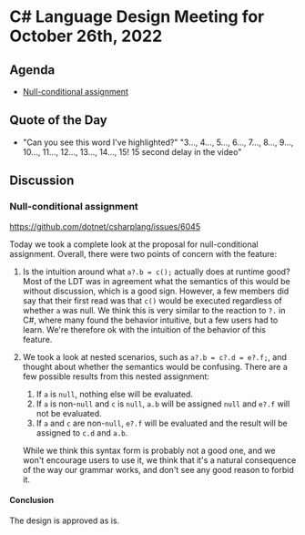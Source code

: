 # C# Language Design Meeting for October 26th, 2022

## Agenda

- [Null-conditional assignment](#null-conditional-assignment)

## Quote of the Day

- "Can you see this word I've highlighted?" "3..., 4..., 5..., 6..., 7..., 8..., 9..., 10..., 11..., 12..., 13..., 14..., 15! 15 second delay in the video"

## Discussion

### Null-conditional assignment

https://github.com/dotnet/csharplang/issues/6045

Today we took a complete look at the proposal for null-conditional assignment. Overall, there were two points of concern with the feature:

1. Is the intuition around what `a?.b = c();` actually does at runtime good? Most of the LDT was in agreement what the semantics of this would be without
   discussion, which is a good sign. However, a few members did say that their first read was that `c()` would be executed regardless of whether `a` was null.
   We think this is very similar to the reaction to `?.` in C#, where many found the behavior intuitive, but a few users had to learn. We're therefore ok with
   the intuition of the behavior of this feature.
2. We took a look at nested scenarios, such as `a?.b = c?.d = e?.f;`, and thought about whether the semantics would be confusing. There are a few possible
   results from this nested assignment:
    1. If `a` is `null`, nothing else will be evaluated.
    2. If `a` is non-`null` and `c` is `null`, `a.b` will be assigned `null` and `e?.f` will not be evaluated.
    3. If `a` and `c` are non-`null`, `e?.f` will be evaluated and the result will be assigned to `c.d` and `a.b`.

   While we think this syntax form is probably not a good one, and we won't encourage users to use it, we think that it's a natural consequence of the way our
   grammar works, and don't see any good reason to forbid it.

#### Conclusion

The design is approved as is.
